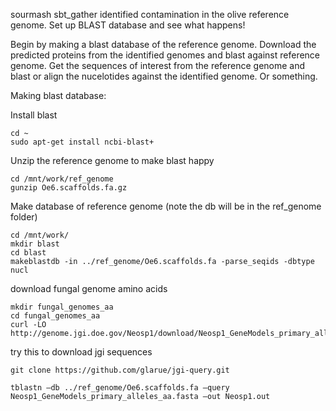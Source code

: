 sourmash sbt_gather identified contamination in the olive reference genome. Set up BLAST database and see what happens!

Begin by making a blast database of the reference genome. Download the predicted proteins from the identified genomes and blast against reference genome. Get the sequences of interest from the reference genome and blast or align the nucelotides against the identified genome. Or something.

Making blast database:

Install blast
```
cd ~
sudo apt-get install ncbi-blast+
```

Unzip the reference genome to make blast happy
```
cd /mnt/work/ref_genome
gunzip Oe6.scaffolds.fa.gz
```
Make database of reference genome (note the db will be in the ref_genome folder)
```
cd /mnt/work/
mkdir blast
cd blast
makeblastdb -in ../ref_genome/Oe6.scaffolds.fa -parse_seqids -dbtype nucl
```

download fungal genome amino acids
```
mkdir fungal_genomes_aa
cd fungal_genomes_aa
curl -LO http://genome.jgi.doe.gov/Neosp1/download/Neosp1_GeneModels_primary_alleles_aa.fasta
```

try this to download jgi sequences
```
git clone https://github.com/glarue/jgi-query.git
```

```
tblastn –db ../ref_genome/Oe6.scaffolds.fa –query Neosp1_GeneModels_primary_alleles_aa.fasta –out Neosp1.out 
```
